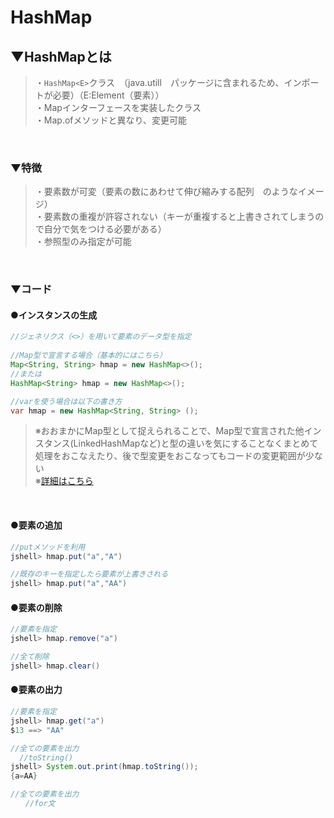# HashMap<E>

## ▼HashMap<E>とは
>・`HashMap<E>`クラス　（java.utill　パッケージに含まれるため、インポートが必要）（E:Element（要素））<br>
>・Mapインターフェースを実装したクラス<br>
>・Map.ofメソッドと異なり、変更可能<br>
<br>
  
### ▼特徴
>・要素数が可変（要素の数にあわせて伸び縮みする配列　のようなイメージ）<br>
>・要素数の重複が許容されない（キーが重複すると上書きされてしまうので自分で気をつける必要がある）<br>
>・参照型のみ指定が可能<br>
<br>

### ▼コード
#### ●インスタンスの生成
```java
//ジェネリクス（<>）を用いて要素のデータ型を指定
  
//Map型で宣言する場合（基本的にはこちら）
Map<String, String> hmap = new HashMap<>();
//または
HashMap<String> hmap = new HashMap<>();

//varを使う場合は以下の書き方
var hmap = new HashMap<String, String> ();
```
  
>※おおまかにMap型として捉えられることで、Map型で宣言された他インスタンス(LinkedHashMapなど)と型の違いを気にすることなくまとめて処理をおこなえたり、後で型変更をおこなってもコードの変更範囲が少ない<br>
>※[詳細はこちら](https://github.com/SHOKI-SATO/TIL/blob/main/%E5%A3%81/20230108_List%E3%81%A8ArrayList%E3%81%AE%E9%81%95%E3%81%84.md)　<br>
<br>


#### ●要素の追加
```java
//putメソッドを利用
jshell> hmap.put("a","A")

//既存のキーを指定したら要素が上書きされる
jshell> hmap.put("a","AA")
```

#### ●要素の削除
```java
//要素を指定
jshell> hmap.remove("a")

//全て削除
jshell> hmap.clear()
```

#### ●要素の出力
```java
//要素を指定
jshell> hmap.get("a")
$13 ==> "AA"

//全ての要素を出力
  //toString()
jshell> System.out.print(hmap.toString());
{a=AA}

//全ての要素を出力
　　//for文
```
<br>
